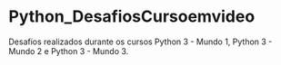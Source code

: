 # Python_DesafiosCursoemvideo
Desafios realizados durante os cursos Python 3 - Mundo 1, Python 3 - Mundo 2 e Python 3 - Mundo 3. 
